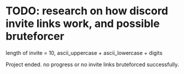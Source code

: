# TODO: research on how discord invite links work, and possible bruteforcer

length of invite = 10, ascii_uppercase + ascii_lowercase + digits

Project ended. no progress or no invite links bruteforced successfully.
